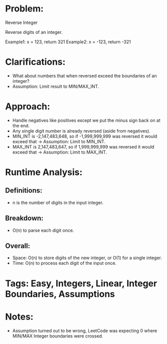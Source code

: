 # Problem:
  Reverse Integer
  
  Reverse digits of an integer.

  Example1: x = 123, return 321
  Example2: x = -123, return -321

# Clarifications:
  - What about numbers that when reversed exceed the boundaries of an integer?
  - Assumption: Limit result to MIN/MAX_INT.

# Approach:
  - Handle negatives like positives except we put the minus sign back on at the end.
  - Any single digit number is already reversed (aside from negatives).
  - MIN_INT is -2,147,483,648, so if -1,999,999,999 was reversed it would exceed that -> Assumption: Limit to MIN_INT.
  - MAX_INT is 2,147,483,647, so if 1,999,999,999 was reversed it would exceed that -> Assumption: Limit to MAX_INT.
    
# Runtime Analysis:
## Definitions:
  - n is the number of digits in the input integer.
    
## Breakdown:
  - O(n) to parse each digit once.
    
## Overall:
  - Space: O(n) to store digits of the new integer, or O(1) for a single integer.
  - Time: O(n) to process each digit of the input once.

# Tags: Easy, Integers, Linear, Integer Boundaries, Assumptions

# Notes:
  - Assumption turned out to be wrong, LeetCode was expecting 0 where MIN/MAX Integer boundaries were crossed.
